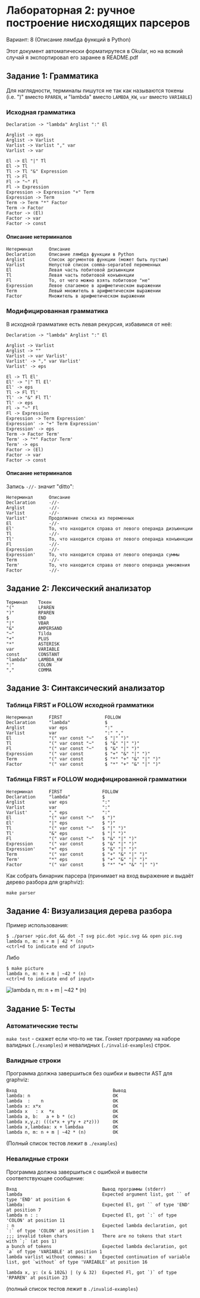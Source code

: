 # Лабораторная 2: ручное построение нисходящих парсеров
Вариант: 8 (Описание лямбда функций в Python)

Этот документ автоматически форматирутеся в Okular, но на всякий случай я
экспортировал его заранее в README.pdf

## Задание 1: Грамматика
Для наглядности, терминалы пишутся не так как называются токены (i.e. ")" вместо
`RPAREN`, и "lambda" вместо `LAMBDA_KW`, `var` вместо `VARIABLE`)
### Исходная грамматика
```
Declaration -> "lambda" Arglist ":" El

Arglist -> eps
Arglist -> Varlist
Varlist -> Varlist "," var
Varlist -> var

El -> El "|" Tl
El -> Tl
Tl -> Tl "&" Expression
Tl -> Fl
Fl -> "~" Fl
Fl -> Expression
Expression -> Expression "+" Term
Expression -> Term
Term -> Term "*" Factor
Term -> Factor
Factor -> (El)
Factor -> var
Factor -> const
```

#### Описание нетерминалов
```
Нетерминал      Описание
Declaration     Описание лямбда функции в Python
Arglist         Список аргументов функции (может быть пустым)
Varlist         Непустой список comma-separated переменных
El              Левая часть побитовой дизъюнкции
Tl              Левая часть побитовой конъюнкции
Fl              То, от чего можно взять побитовое "не"
Expression      Левое слагаемое в арифметическом выражении
Term            Левый множитель в арифметическом выражении
Factor          Множитель в арифметическом выражении
```

### Модифицированная грамматика
В исходной грамматике есть левая рекурсия, избавимся от неё:

```
Declaration -> "lambda" Arglist ":" El

Arglist -> Varlist
Arglist -> ""
Varlist -> var Varlist'
Varlist' -> "," var Varlist'
Varlist' -> eps

El -> Tl El'
El' -> "|" Tl El'
El' -> eps
Tl -> Fl Tl'
Tl' -> "&" Fl Tl'
Tl' -> eps
Fl -> "~" Fl
Fl -> Expression
Expression -> Term Expression'
Expression' -> "+" Term Expression'
Expression' -> eps
Term -> Factor Term'
Term' -> "*" Factor Term'
Term' -> eps
Factor -> (El)
Factor -> var
Factor -> const
```

#### Описание нетерминалов
Запись `-//-` значит "ditto":

```
Нетерминал      Описание
Declaration     -//-
Arglist         -//-
Varlist         -//-
Varlist'        Продолжение списка из переменных
El              -//-
El'             То, что находится справа от левого операнда дизъюнкции
Tl              -//-
Tl'             То, что находится справа от левого операнда конъюнкции
Fl              -//-
Expression      -//-
Expression'     То, что находится справа от левого операнда суммы
Term            -//-
Term'           То, что находится справа от левого операнда умножения
Factor          -//-
```
## Задание 2: Лексический анализатор
```
Терминал    Токен
"("         LPAREN
")"         RPAREN
$           END
"|"         VBAR
"&"         AMPERSAND
"~"         Tilda
"+"         PLUS
"*"         ASTERISK
var         VARIABLE
const       CONSTANT
"lambda"    LAMBDA_KW
":"         COLON
","         COMMA
```

## Задание 3: Синтаксический анализатор
### Таблица FIRST и FOLLOW исходной грамматики
```
Нетерминал      FIRST                FOLLOW
Declaration     "lambda"             $
Arglist         var eps              ":"
Varlist         var                  ":" ","
El              "(" var const "~"    $ "|" ")"
Tl              "(" var const "~"    $ "&" "|" ")"
Fl              "(" var const "~"    $ "&" "|" ")"
Expression      "(" var const        $ "+" "&" "|" ")"
Term            "(" var const        $ "*" "+" "&" "|" ")"
Factor          "(" var const        $ "*" "+" "&" "|" ")"
```
### Таблица FIRST и FOLLOW модифицированной грамматики
```
Нетерминал      FIRST               FOLLOW
Declaration     "lambda"            $
Arglist         var eps             ":"
Varlist         var                 ":"
Varlist'        "," eps             ":"
El              "(" var const "~"   $ ")"
El'             "|" eps             $ ")"
Tl              "(" var const "~"   $ "|" ")"
Tl'             "&" eps             $ "|" ")"
Fl              "(" var const "~"   $ "&" "|" ")"
Expression      "(" var const       $ "&" "|" ")"
Expression'     "+" eps             $ "&" "|" ")"
Term            "(" var const       $ "+" "&" "|" ")"
Term'           "*" eps             $ "+" "&" "|" ")"
Factor          "(" var const       $ "*" "+" "&" "|" ")"
```

Как собрать бинарник парсера (принимает на вход выражение и выдаёт дерево
разбора для graphviz):

```
make parser
```


## Задание 4: Визуализация дерева разбора
Пример использования:

```
$ ./parser >pic.dot && dot -T svg pic.dot >pic.svg && open pic.svg
lambda n, m: n + m | 42 * (n)
<ctrl+d to indicate end of input>
```
Либо

```
$ make picture
lambda n, m: n + m | ~42 * (n)
<ctrl+d to indicate end of input>
```
![`lambda n, m: n + m | ~42 * (n)`](./example.svg)

## Задание 5: Тесты
### Автоматические тесты
`make test` - скажет если что-то не так. Гоняет программу на наборе валидных
(`./examples`) и невалидных (`./invalid-examples`) строк.
### Валидные строки
Программа должна завершиться без ошибки и вывести AST для graphviz:

```
Вход                                    Вывод
lambda: n                               OK
lambda  :    n                          OK
lambda x: x*x                           OK
lambda x   : x  *x                      OK
lambda a, b:   a + b * (c)              OK
lambda x,y,z: (((x*x + y*y + z*z)))     OK
lambda x,lambdaa: x + lambdaa           OK
lambda n, m: n + m | ~42 * (n)          OK
```
(Полный список тестов лежит в `./examples`)
### Невалидные строки
Программа должна завершиться с ошибкой и вывести соответствующее сообщение:

```
Вход                                Вывод программы (stderr)
lambda                              Expected argument list, got `` of type 'END' at position 6
lambda:                             Expected El, got `` of type 'END' at position 7
lambda n : :                        Expected El, got `:` of type 'COLON' at position 11
: n                                 Expected lambda declaration, got `:` of type 'COLON' at position 1
;;; invalid token chars             There are no tokens that start with `;` (at pos 1)
a bunch of tokens                   Expected lambda declaration, got `a` of type 'VARIABLE' at position 1
lambda varlist without commas: x    Expected continuation of variable list, got `without` of type 'VARIABLE' at position 16

lambda x, y: (x & 102&) | (y & 32)  Expected Fl, got `)` of type 'RPAREN' at position 23
```
(полный список тестов лежит в `./invalid-examples`)
